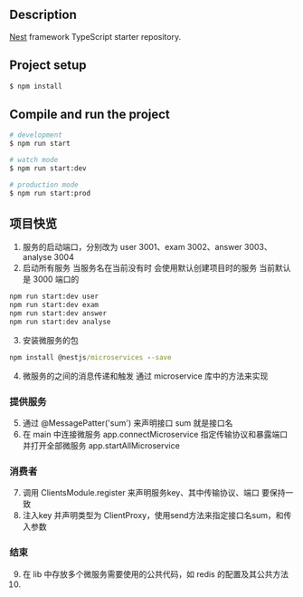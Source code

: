 
## Description

[Nest](https://github.com/nestjs/nest) framework TypeScript starter repository.

## Project setup

```bash
$ npm install
```

## Compile and run the project

```bash
# development
$ npm run start

# watch mode
$ npm run start:dev

# production mode
$ npm run start:prod
```

## 项目快览

1. 服务的启动端口，分别改为 user 3001、exam 3002、answer 3003、analyse 3004 
2. 启动所有服务 当服务名在当前没有时 会使用默认创建项目时的服务 当前默认是 3000 端口的
  ```cmd
  npm run start:dev user
  npm run start:dev exam
  npm run start:dev answer
  npm run start:dev analyse
  ```
3. 安装微服务的包 
  ```cmd 
  npm install @nestjs/microservices --save
  ```
4. 微服务的之间的消息传递和触发 通过 microservice 库中的方法来实现
### 提供服务
5. 通过 @MessagePatter('sum') 来声明接口 sum 就是接口名
6. 在 main 中连接微服务 app.connectMicroservice 指定传输协议和暴露端口 并打开全部微服务 app.startAllMicroservice
### 消费者
7. 调用 ClientsModule.register 来声明服务key、其中传输协议、端口 要保持一致
8. 注入key 并声明类型为 ClientProxy，使用send方法来指定接口名sum，和传入参数
### 结束
9. 在 lib 中存放多个微服务需要使用的公共代码，如 redis 的配置及其公共方法
10. 
